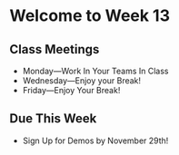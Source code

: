 # Welcome to Week 13

## Class Meetings

* Monday—Work In Your Teams In Class
* Wednesday—Enjoy your Break!
* Friday—Enjoy Your Break!

## Due This Week

* Sign Up for Demos by November 29th!
